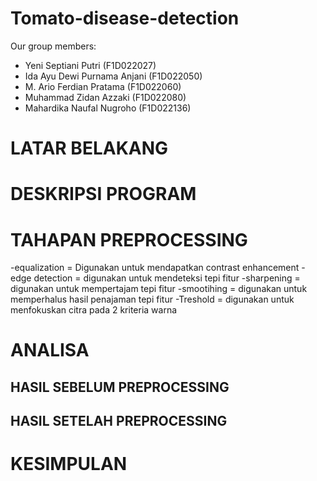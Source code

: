 # Tomato-disease-detection
Our group members:
  - Yeni Septiani Putri (F1D022027)
  - Ida Ayu Dewi Purnama Anjani (F1D022050)
  - M. Ario Ferdian Pratama (F1D022060)
  - Muhammad Zidan Azzaki (F1D022080)
  - Mahardika Naufal Nugroho (F1D022136)

# LATAR BELAKANG


# DESKRIPSI PROGRAM


# TAHAPAN PREPROCESSING
  -equalization = Digunakan untuk mendapatkan contrast enhancement
  -edge detection = digunakan untuk mendeteksi tepi fitur
  -sharpening = digunakan untuk mempertajam tepi fitur
  -smootihing = digunakan untuk memperhalus hasil penajaman tepi fitur
  -Treshold = digunakan untuk menfokuskan citra pada 2 kriteria warna

# ANALISA
## HASIL SEBELUM PREPROCESSING

## HASIL SETELAH PREPROCESSING

# KESIMPULAN
